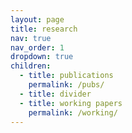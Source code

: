 ```yaml
---
layout: page
title: research
nav: true
nav_order: 1
dropdown: true
children:
  - title: publications
    permalink: /pubs/
  - title: divider
  - title: working papers
    permalink: /working/
---
```

